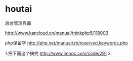 # houtai
后台管理界面


http://www.kancloud.cn/manual/thinkphp5/118003

php保留字
http://php.net/manual/zh/reserved.keywords.php

1.把下面这个搞完
http://www.imooc.com/code/291
2.